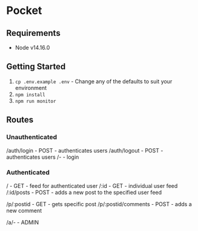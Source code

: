 # Pocket

## Requirements

* Node v14.16.0

## Getting Started

1. `cp .env.example .env` - Change any of the defaults to suit your environment
1. `npm install`
1. `npm run monitor`

## Routes

### Unauthenticated

/auth/login - POST - authenticates users
/auth/logout - POST - authenticates users
/*-* - login

### Authenticated

/ - GET - feed for authenticated user
/:id - GET - individual user feed
/:id/posts - POST - adds a new post to the specified user feed

/p/:postid - GET - gets specific post
/p/:postid/comments - POST - adds a new comment

/a/*-* - ADMIN
